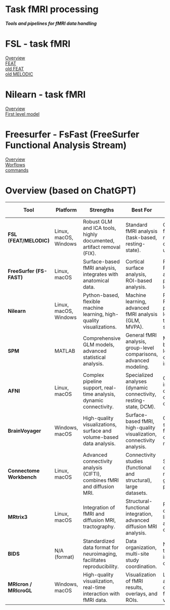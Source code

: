 Task fMRI processing
==============

***Tools and pipelines for fMRI data handling***

# FSL - task fMRI  
[Overview](https://fsl.fmrib.ox.ac.uk/fsl/docs/#/task_fmri/index)  
[FEAT](https://fsl.fmrib.ox.ac.uk/fsl/docs/#/task_fmri/feat/index)  
[old FEAT](https://web.mit.edu/fsl_v5.0.10/fsl/doc/wiki/FEAT.html)  
[old MELODIC](https://web.mit.edu/fsl_v5.0.10/fsl/doc/wiki/MELODIC.html)  


# Nilearn - task fMRI  
[Overview](https://nilearn.github.io/stable/glm/index.html)  
[First level model](https://nilearn.github.io/stable/glm/first_level_model.html)  


# Freesurfer - FsFast (FreeSurfer Functional Analysis Stream)  
[Overview](https://surfer.nmr.mgh.harvard.edu/fswiki/FsFast)  
[Worflows](https://surfer.nmr.mgh.harvard.edu/fswiki/FsFastWorkFlows)  
[commands](https://surfer.nmr.mgh.harvard.edu/fswiki/FsFastCommands)  


# Overview (based on ChatGPT)

| **Tool**               | **Platform**     | **Strengths**                                                        | **Best For**                                                    | **Weaknesses**                                                      | **Ease of Use**                                  | **Customization**                              | **Community Support**                  |
|------------------------|------------------|-----------------------------------------------------------------------|-----------------------------------------------------------------|---------------------------------------------------------------------|--------------------------------------------------|-------------------------------------------------|------------------------------------------|
| **FSL (FEAT/MELODIC)**  | Linux, macOS, Windows | Robust GLM and ICA tools, highly documented, artifact removal (FIX).    | Standard fMRI analysis (task-based, resting-state).              | GUI less flexible, requires some command-line use.                   | Moderate (GUI + CLI)                            | Moderate (Some scripting flexibility)           | Large, well-supported community          |
| **FreeSurfer (FS-FAST)**| Linux, macOS     | Surface-based fMRI analysis, integrates with anatomical data.         | Cortical surface analysis, ROI-based analysis.                   | Requires FreeSurfer anatomical processing, less flexible.           | Moderate (CLI-based)                           | Low (focused on anatomical structures)          | Moderate (specialized for cortical analysis) |
| **Nilearn**             | Linux, macOS, Windows | Python-based, flexible machine learning, high-quality visualizations.   | Machine learning, advanced fMRI analysis (GLM, MVPA).            | Requires Python programming, less out-of-the-box solutions.          | High (Python scripting required)               | High (Fully customizable via Python)            | Growing, active community                |
| **SPM**                 | MATLAB           | Comprehensive GLM models, advanced statistical analysis.              | General fMRI analysis, group-level comparisons, advanced modeling. | MATLAB-based, steep learning curve, computationally intensive.       | Moderate (MATLAB interface)                    | High (custom design matrices, custom scripts)   | Large, long-established community       |
| **AFNI**                | Linux, macOS     | Complex pipeline support, real-time analysis, dynamic connectivity.    | Specialized analyses (dynamic connectivity, resting-state, DCM).  | Command-line interface, documentation can be overwhelming.           | Moderate (CLI-based)                           | High (flexible, specialized methods)             | Moderate to Large (active community)     |
| **BrainVoyager**        | Windows, macOS   | High-quality visualizations, surface and volume-based data analysis.   | Surface-based fMRI, high-quality visualization, connectivity analysis. | Commercial software, less flexible for custom methods.               | High (GUI-based)                               | Low (focused on GUI and predefined workflows)   | Moderate (Commercial support, smaller user base) |
| **Connectome Workbench**| Linux, macOS     | Advanced connectivity analysis (CIFTI), combines fMRI and diffusion MRI. | Connectivity studies (functional and structural), large datasets. | Specialized for connectivity, not flexible for general-purpose fMRI. | Moderate (CLI + GUI)                           | Moderate (Focused on connectivity analysis)      | Niche but growing (HCP-focused)          |
| **MRtrix3**             | Linux, macOS     | Integration of fMRI and diffusion MRI, tractography.                  | Structural-functional integration, advanced diffusion MRI analysis. | Primarily for diffusion MRI, limited fMRI analysis capabilities.      | Moderate (CLI-based)                           | High (excellent for diffusion fMRI integration)  | Moderate (active community in diffusion imaging) |
| **BIDS**                | N/A (format)     | Standardized data format for neuroimaging, facilitates reproducibility. | Data organization, multi-site study coordination.                | Not an analysis tool; requires integration with others.              | High (standard format)                         | Moderate (dependent on integration with other tools) | Growing (widely adopted in neuroimaging) |
| **MRIcron / MRIcroGL**  | Windows, macOS   | High-quality visualization, real-time interaction with fMRI data.      | Visualization of fMRI results, overlays, and ROIs.               | Limited analysis capabilities, focuses on visualization.             | High (GUI-based)                               | Low (focus on visualization)                    | Moderate (well-known for visualization)  |



